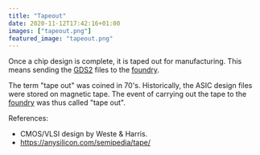 ```yaml
---
title: "Tapeout"
date: 2020-11-12T17:42:16+01:00
images: ["tapeout.png"]
featured_image: "tapeout.png"
---
```


Once a chip design is complete, it is taped out for manufacturing. 
This means sending the [GDS2](/terminology/gds2) files to the [foundry](/terminology/foundry).

The term "tape out" was coined in 70's.
Historically, the ASIC design files were stored on magnetic tape.
The event of carrying out the tape to the [foundry](/terminology/foundry) was thus called "tape out".

References:

* CMOS/VLSI design by Weste & Harris.
* https://anysilicon.com/semipedia/tape/ 
